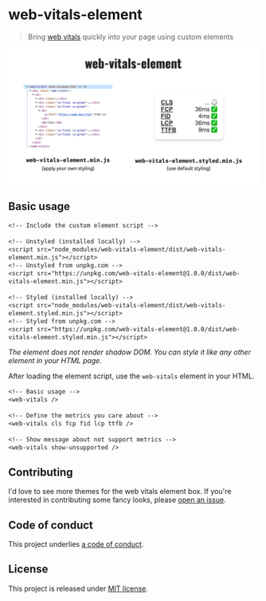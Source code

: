 # web-vitals-element

> Bring [web vitals](https://github.com/GoogleChrome/web-vitals) quickly into your page using custom elements

![web-vitals-element in styled and unstyled version](./screenshot.png)

## Basic usage

```
<!-- Include the custom element script -->

<!-- Unstyled (installed locally) -->
<script src="node_modules/web-vitals-element/dist/web-vitals-element.min.js"></script>
<!-- Unstyled from unpkg.com -->
<script src="https://unpkg.com/web-vitals-element@1.0.0/dist/web-vitals-element.min.js"></script>

<!-- Styled (installed locally) -->
<script src="node_modules/web-vitals-element/dist/web-vitals-element.styled.min.js"></script>
<!-- Styled from unpkg.com -->
<script src="https://unpkg.com/web-vitals-element@1.0.0/dist/web-vitals-element.styled.min.js"></script>
```

_The element does not render shadow DOM. You can style it like any other element in your HTML page._

After loading the element script, use the `web-vitals` element in your HTML.

```
<!-- Basic usage -->
<web-vitals />

<!-- Define the metrics you care about -->
<web-vitals cls fcp fid lcp ttfb />

<!-- Show message about not support metrics -->
<web-vitals show-unsupported />
```

## Contributing

I'd love to see more themes for the web vitals element box. If you're interested in contributing some fancy looks, please [open an issue](https://github.com/stefanjudis/web-vitals-element/issues/new).

## Code of conduct

This project underlies [a code of conduct](./CODE-OF-CONDUCT.md).

## License

This project is released under [MIT license](./LICENSE).
